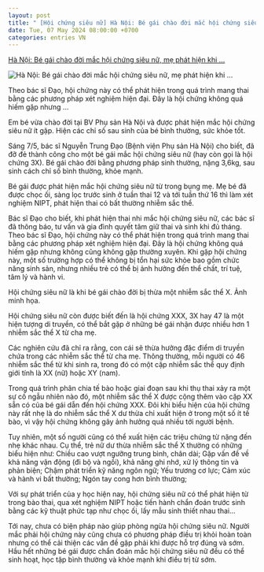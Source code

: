 ```yaml
---
layout: post
title: " [Hội chứng siêu nữ] Hà Nội: Bé gái chào đời mắc hội chứng siêu nữ, mẹ phát hiện khi ..."
date: Tue, 07 May 2024 08:00:00 +0700
categories: entries VN
---
```

[Hà Nội: Bé gái chào đời mắc hội chứng siêu nữ, mẹ phát hiện khi ...](https://eva.vn/suc-khoe/ha-noi-be-gai-chao-doi-nang-36kg-mac-hoi-chung-sieu-nu-c131a594385.html)

![Hà Nội: Bé gái chào đời mắc hội chứng siêu nữ, mẹ phát hiện khi ...](https://cdn.eva.vn/upload/2-2024/images/2024-05-07/img-social-uploadbtv-1715051125-705-thumbnail-width1853height1240-watermark.jpg)

Theo bác sĩ Đạo, hội chứng này có thể phát hiện trong quá trình mang thai bằng các phương pháp xét nghiệm hiện đại. Đây là hội chứng không quá hiếm gặp nhưng ...

Em bé vừa chào đời tại BV Phụ sản Hà Nội và được phát hiện mắc hội chứng siêu nữ ít gặp. Hiện các chỉ số sau sinh của bé bình thường, sức khỏe tốt.

Sáng 7/5, bác sĩ Nguyễn Trung Đạo (Bệnh viện Phụ sản Hà Nội) cho biết, đã đỡ đẻ thành công cho một bé gái mắc hội chứng siêu nữ (hay còn gọi là hội chứng 3X). Bé gái chào đời bằng phương pháp sinh thường, nặng 3,6kg, sau sinh cách chỉ số bình thường, khỏe mạnh.

Bé gái được phát hiện mắc hội chứng siêu nữ từ trong bụng mẹ. Mẹ bé đã được chọc ối, sàng lọc trước sinh ở tuần thai 12 và tới tuần thứ 16 thì làm xét nghiệm NIPT, phát hiện thai có bất thường nhiễm sắc thể.

Bác sĩ Đạo cho biết, khi phát hiện thai nhi mắc hội chứng siêu nữ, các bác sĩ đã thông báo, tư vấn và gia đình quyết tâm giữ thai và sinh khi đủ tháng. Theo bác sĩ Đạo, hội chứng này có thể phát hiện trong quá trình mang thai bằng các phương pháp xét nghiệm hiện đại. Đây là hội chứng không quá hiếm gặp nhưng không cũng không gặp thường xuyên. Khi gặp hội chứng này, một số trường hợp có thể không bị tổn hại sức khỏe bao gồm chức năng sinh sản, nhưng nhiều trẻ có thể bị ảnh hưởng đến thể chất, trí tuệ, tâm lý và hành vi.

Hội chứng siêu nữ là khi bé gái chào đời bị thừa một nhiễm sắc thể X. Ảnh minh họa.

Hội chứng siêu nữ còn được biết đến là hội chứng XXX, 3X hay 47 là một hiện tượng di truyền, có thể bắt gặp ở những bé gái nhận được nhiều hơn 1 nhiễm sắc thể X từ cha mẹ.

Các nghiên cứu đã chỉ ra rằng, con cái sẽ thừa hưởng đặc điểm di truyền chứa trong các nhiễm sắc thể từ cha mẹ. Thông thường, mỗi người có 46 nhiễm sắc thể từ khi sinh ra, trong đó có một cặp nhiễm sắc thể quy định giới tính là XX (nữ) hoặc XY (nam).

Trong quá trình phân chia tế bào hoặc giai đoạn sau khi thụ thai xảy ra một sự cố ngẫu nhiên nào đó, một nhiễm sắc thể X được cộng thêm vào cặp XX sẵn có của bé gái dẫn đến hội chứng XXX. Đôi khi biểu hiện của hội chứng này rất nhẹ là do nhiễm sắc thể X dư thừa chỉ xuất hiện ở trong một số ít tế bào, vì vậy hội chứng không gây ảnh hưởng quá nhiều tới người bệnh.

Tuy nhiên, một số người cũng có thể xuất hiện các triệu chứng từ nặng đến nhẹ khác nhau. Cụ thể, trẻ nữ dư thừa nhiễm sắc thể X thường có những biểu hiện như: Chiều cao vượt ngưỡng trung bình, chân dài; Gặp vấn đề về khả năng vận động (đi bộ và ngồi), khả năng ghi nhớ, xử lý thông tin và phản biện; Chậm phát triển kỹ năng ngôn ngữ; Yếu trương cơ lực; Cảm xúc và hành vi bất thường; Ngón tay cong hơn bình thường;

Với sự phát triển của y học hiện nay, hội chứng siêu nữ có thể phát hiện từ trong bào thai, qua xét nghiệm NIPT hoặc tiến hành chẩn đoán trước sinh bằng các kỹ thuật phức tạp như chọc ối, lấy mẫu sinh thiết nhau thai...

Tới nay, chưa có biện pháp nào giúp phòng ngừa hội chứng siêu nữ. Người mắc phải hội chứng này cũng chưa có phương pháp điều trị khỏi hoàn toàn nhưng có thể cải thiện các vấn đề gặp phải khi được hỗ trợ đúng và sớm. Hầu hết những bé gái được chẩn đoán mắc hội chứng siêu nữ đều có thể sinh hoạt, học tập bình thường và khỏe mạnh khi điều trị từ sớm.

